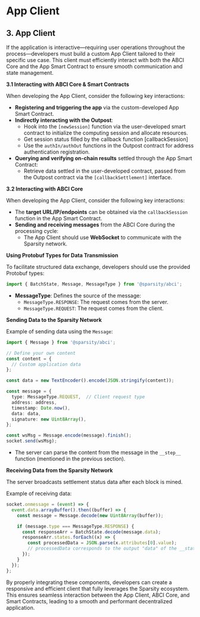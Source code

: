 # App Client

## 3. App Client

If the application is interactive—requiring user operations throughout the process—developers must build a custom App Client tailored to their specific use case. This client must efficiently interact with both the ABCI Core and the App Smart Contract to ensure smooth communication and state management.

**3.1 Interacting with ABCI Core & Smart Contracts**

When developing the App Client, consider the following key interactions:

* **Registering and triggering the app** via the custom-developed App Smart Contract.
* **Indirectly interacting with the Outpost**:
  * Hook into the `[newSession]` function via the user-developed smart contract to initialize the computing session and allocate resources.
  * Get session status filled by the callback function \[callbackSession]
  * Use the `authIn/authOut` functions in the Outpost contract for address authentication registration.
* **Querying and verifying on-chain results** settled through the App Smart Contract:
  * Retrieve data settled in the user-developed contract, passed from the Outpost contract via the `[callbackSettlement]` interface.

**3.2 Interacting with ABCI Core**

When developing the App Client, consider the following key interactions:

* The **target URL/IP/endpoints** can be obtained via the `callbackSession` function in the App Smart Contract.
* **Sending and receiving messages** from the ABCI Core during the processing cycle:
  * The App Client should use **WebSocket** to communicate with the Sparsity network.

**Using Protobuf Types for Data Transmission**

To facilitate structured data exchange, developers should use the provided Protobuf types:

```typescript
import { BatchState, Message, MessageType } from '@sparsity/abci';
```

* **MessageType**: Defines the source of the message:
  * `MessageType.RESPONSE`: The request comes from the server.
  * `MessageType.REQUEST`: The request comes from the client.

**Sending Data to the Sparsity Network**

Example of sending data using the `Message`:

```typescript
import { Message } from '@sparsity/abci';

// Define your own content
const content = {
  // Custom application data
};

const data = new TextEncoder().encode(JSON.stringify(content));

const message = {
  type: MessageType.REQUEST,  // Client request type
  address: address,  
  timestamp: Date.now(),  
  data: data,  
  signature: new Uint8Array(),  
};

const wsMsg = Message.encode(message).finish();
socket.send(wsMsg);
```

* The server can parse the content from the message in the `__step__` function (mentioned in the previous section).

**Receiving Data from the Sparsity Network**

The server broadcasts settlement status data after each block is mined.

Example of receiving data:

```typescript
socket.onmessage = (event) => {
  event.data.arrayBuffer().then((buffer) => {
    const message = Message.decode(new Uint8Array(buffer));

    if (message.type === MessageType.RESPONSE) {
      const responseArr = BatchState.decode(message.data);
      responseArr.states.forEach((x) => {
        const processedData = JSON.parse(x.attributes[0].value);
        // processedData corresponds to the output "data" of the __status__ function
      });
    }
  });
};
```

By properly integrating these components, developers can create a responsive and efficient client that fully leverages the Sparsity ecosystem. This ensures seamless interaction between the App Client, ABCI Core, and Smart Contracts, leading to a smooth and performant decentralized application.
